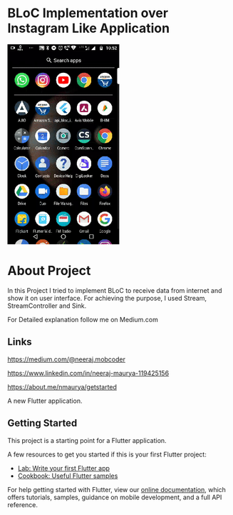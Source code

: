 # BLoC Implementation over Instagram Like Application

<img src="extra/demo.gif"/>

# About Project

In this Project I tried to implement BLoC to receive data from internet and show it on user interface.
For achieving the purpose, I used Stream, StreamController and Sink.

For Detailed explanation follow me on Medium.com

## Links

https://medium.com/@neeraj.mobcoder

https://www.linkedin.com/in/neeraj-maurya-119425156

https://about.me/nmaurya/getstarted



A new Flutter application.

## Getting Started

This project is a starting point for a Flutter application.

A few resources to get you started if this is your first Flutter project:

- [Lab: Write your first Flutter app](https://flutter.dev/docs/get-started/codelab)
- [Cookbook: Useful Flutter samples](https://flutter.dev/docs/cookbook)

For help getting started with Flutter, view our
[online documentation](https://flutter.dev/docs), which offers tutorials,
samples, guidance on mobile development, and a full API reference.
